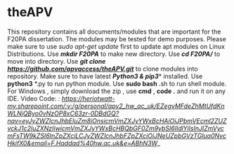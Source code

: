 # theAPV
This repository contains all documents/modules that are important for the F20PA dissertation. The modules may be tested for demo purposes.
Please make sure to use _sudo apt-get update_ first to update apt modules on Linux Distributions.
Use _**mkdir F20PA**_ to make new directory.
Use _**cd F20PA/**_ to move into directory.
Use _**git clone https://github.com/apvaccess/theAPV.git**_ to clone modules into repository.
Make sure to have latest ***Python3 & pip3**** installed.
Use **python3** *.py to run python module.
Use **sudo bash** .sh to run shell module.
For Windows , simply download the zip , use **cmd** , **code .** and run it on any IDE.
Video Code: _: https://heriotwatt-my.sharepoint.com/:v:/g/personal/apv2_hw_ac_uk/EZegvMFdeZhMtUfdKnWLNjQByo0vNzOP8xC63zr-0DBdGQ?nav=eyJyZWZlcnJhbEluZm8iOnsicmVmZXJyYWxBcHAiOiJPbmVEcml2ZUZvckJ1c2luZXNzIiwicmVmZXJyYWxBcHBQbGF0Zm9ybSI6IldlYiIsInJlZmVycmFsTW9kZSI6InZpZXciLCJyZWZlcnJhbFZpZXciOiJNeUZpbGVzTGlua0NvcHkifX0&email=F.Haddad%40hw.ac.uk&e=ABhN3W__

